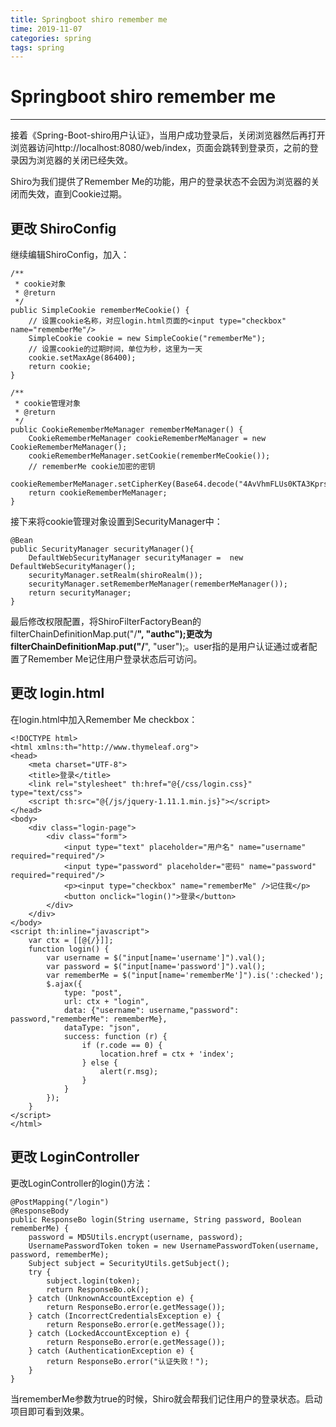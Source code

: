 ```yaml
---
title: Springboot shiro remember me
time: 2019-11-07
categories: spring
tags: spring
---
```


# Springboot shiro remember me
---
接着《Spring-Boot-shiro用户认证》，当用户成功登录后，关闭浏览器然后再打开浏览器访问http://localhost:8080/web/index，页面会跳转到登录页，之前的登录因为浏览器的关闭已经失效。

Shiro为我们提供了Remember Me的功能，用户的登录状态不会因为浏览器的关闭而失效，直到Cookie过期。

## 更改 ShiroConfig
继续编辑ShiroConfig，加入：
```
/**
 * cookie对象
 * @return
 */
public SimpleCookie rememberMeCookie() {
    // 设置cookie名称，对应login.html页面的<input type="checkbox" name="rememberMe"/>
    SimpleCookie cookie = new SimpleCookie("rememberMe");
    // 设置cookie的过期时间，单位为秒，这里为一天
    cookie.setMaxAge(86400);
    return cookie;
}

/**
 * cookie管理对象
 * @return
 */
public CookieRememberMeManager rememberMeManager() {
    CookieRememberMeManager cookieRememberMeManager = new CookieRememberMeManager();
    cookieRememberMeManager.setCookie(rememberMeCookie());
    // rememberMe cookie加密的密钥 
    cookieRememberMeManager.setCipherKey(Base64.decode("4AvVhmFLUs0KTA3Kprsdag=="));
    return cookieRememberMeManager;
}
```

接下来将cookie管理对象设置到SecurityManager中：
```
@Bean  
public SecurityManager securityManager(){  
    DefaultWebSecurityManager securityManager =  new DefaultWebSecurityManager();
    securityManager.setRealm(shiroRealm());
    securityManager.setRememberMeManager(rememberMeManager());
    return securityManager;  
}
```

最后修改权限配置，将ShiroFilterFactoryBean的filterChainDefinitionMap.put("/**", "authc");更改为filterChainDefinitionMap.put("/**", "user");。user指的是用户认证通过或者配置了Remember Me记住用户登录状态后可访问。

## 更改 login.html
在login.html中加入Remember Me checkbox：
```
<!DOCTYPE html>
<html xmlns:th="http://www.thymeleaf.org">
<head>
    <meta charset="UTF-8">
    <title>登录</title>
    <link rel="stylesheet" th:href="@{/css/login.css}" type="text/css">
    <script th:src="@{/js/jquery-1.11.1.min.js}"></script>
</head>
<body>
    <div class="login-page">
        <div class="form">
            <input type="text" placeholder="用户名" name="username" required="required"/>
            <input type="password" placeholder="密码" name="password" required="required"/>
            <p><input type="checkbox" name="rememberMe" />记住我</p>
            <button onclick="login()">登录</button>
        </div>
    </div>
</body>
<script th:inline="javascript"> 
    var ctx = [[@{/}]];
    function login() {
        var username = $("input[name='username']").val();
        var password = $("input[name='password']").val();
        var rememberMe = $("input[name='rememberMe']").is(':checked');
        $.ajax({
            type: "post",
            url: ctx + "login",
            data: {"username": username,"password": password,"rememberMe": rememberMe},
            dataType: "json",
            success: function (r) {
                if (r.code == 0) {
                    location.href = ctx + 'index';
                } else {
                    alert(r.msg);
                }
            }
        });
    }
</script>
</html>
```

## 更改 LoginController
更改LoginController的login()方法：
```
@PostMapping("/login")
@ResponseBody
public ResponseBo login(String username, String password, Boolean rememberMe) {
    password = MD5Utils.encrypt(username, password);
    UsernamePasswordToken token = new UsernamePasswordToken(username, password, rememberMe);
    Subject subject = SecurityUtils.getSubject();
    try {
        subject.login(token);
        return ResponseBo.ok();
    } catch (UnknownAccountException e) {
        return ResponseBo.error(e.getMessage());
    } catch (IncorrectCredentialsException e) {
        return ResponseBo.error(e.getMessage());
    } catch (LockedAccountException e) {
        return ResponseBo.error(e.getMessage());
    } catch (AuthenticationException e) {
        return ResponseBo.error("认证失败！");
    }
}
```

当rememberMe参数为true的时候，Shiro就会帮我们记住用户的登录状态。启动项目即可看到效果。